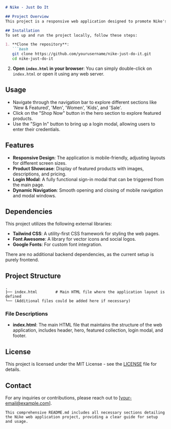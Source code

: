 

```markdown
# Nike - Just Do It

## Project Overview
This project is a responsive web application designed to promote Nike's latest collection. Featuring a modern user interface built with HTML, CSS (Tailwind CSS), and JavaScript, the site offers key functionalities such as navigation, product showcasing, user authentication via a login modal, and a mobile-friendly design.

## Installation
To set up and run the project locally, follow these steps:

1. **Clone the repository**:
   ```bash
   git clone https://github.com/yourusername/nike-just-do-it.git
   cd nike-just-do-it
   ```

2. **Open `index.html` in your browser**:
   You can simply double-click on `index.html` or open it using any web server.

## Usage
- Navigate through the navigation bar to explore different sections like 'New & Featured', 'Men', 'Women', 'Kids', and 'Sale'.
- Click on the "Shop Now" button in the hero section to explore featured products.
- Use the "Sign In" button to bring up a login modal, allowing users to enter their credentials.

## Features
- **Responsive Design**: The application is mobile-friendly, adjusting layouts for different screen sizes.
- **Product Showcase**: Display of featured products with images, descriptions, and pricing.
- **Login Modal**: A fully functional sign-in modal that can be triggered from the main page.
- **Dynamic Navigation**: Smooth opening and closing of mobile navigation and modal windows.

## Dependencies
This project utilizes the following external libraries:
- **Tailwind CSS**: A utility-first CSS framework for styling the web pages.
- **Font Awesome**: A library for vector icons and social logos.
- **Google Fonts**: For custom font integration.

There are no additional backend dependencies, as the current setup is purely frontend.

## Project Structure
```plaintext
.
├── index.html        # Main HTML file where the application layout is defined
└── (Additional files could be added here if necessary)
```

### File Descriptions
- **index.html**: The main HTML file that maintains the structure of the web application, includes header, hero, featured collection, login modal, and footer.

## License
This project is licensed under the MIT License - see the [LICENSE](LICENSE) file for details.

## Contact
For any inquiries or contributions, please reach out to [your-email@example.com].
```
This comprehensive README.md includes all necessary sections detailing the Nike web application project, providing a clear guide for setup and usage.
